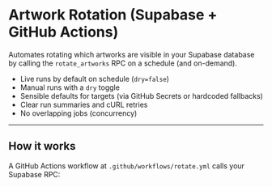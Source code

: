 # Artwork Rotation (Supabase + GitHub Actions)

Automates rotating which artworks are visible in your Supabase database by calling the `rotate_artworks` RPC on a schedule (and on-demand).

- Live runs by default on schedule (`dry=false`)
- Manual runs with a `dry` toggle
- Sensible defaults for targets (via GitHub Secrets or hardcoded fallbacks)
- Clear run summaries and cURL retries
- No overlapping jobs (concurrency)

---

## How it works

A GitHub Actions workflow at `.github/workflows/rotate.yml` calls your Supabase RPC:

